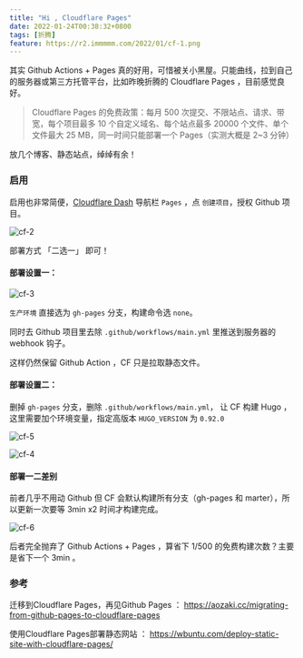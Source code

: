 ```yaml
---
title: "Hi , Cloudflare Pages"
date: 2022-01-24T00:38:32+0800
tags: [折腾]
feature: https://r2.immmmm.com/2022/01/cf-1.png
---
```


其实 Github Actions + Pages 真的好用，可惜被关小黑屋。只能曲线，拉到自己的服务器或第三方托管平台，比如昨晚折腾的 Cloudflare Pages ，目前感觉良好。

> Cloudflare Pages 的免费政策：每月 500 次提交、不限站点、请求、带宽，每个项目最多 10 个自定义域名、每个站点最多 20000 个文件、单个文件最大 25 MB，同一时间只能部署一个 Pages（实测大概是 2~3 分钟）

放几个博客、静态站点，绰绰有余！

<!--more-->

### 启用

启用也非常简便，[Cloudflare Dash](https://dash.cloudflare.com/) 导航栏 `Pages` ，点 `创建项目`，授权 Github 项目。

![cf-2](https://r2.immmmm.com/2022/01/cf-2.png)

部署方式 「二选一」 即可！

#### 部署设置一：

![cf-3](https://r2.immmmm.com/2022/01/cf-3.png)

`生产环境` 直接选为 `gh-pages` 分支，构建命令选 `none`。

同时去 Github 项目里去除 `.github/workflows/main.yml` 里推送到服务器的 webhook 钩子。

这样仍然保留 Github Action ，CF 只是拉取静态文件。

#### 部署设置二：

删掉 `gh-pages` 分支，删除 `.github/workflows/main.yml`， 让 CF 构建 Hugo ，这里需要加个环境变量，指定高版本 `HUGO_VERSION` 为 `0.92.0`

![cf-5](https://r2.immmmm.com/2022/01/cf-5.png)

![cf-4](https://r2.immmmm.com/2022/01/cf-4.png)

#### 部署一二差别

前者几乎不用动 Github 但 CF 会默认构建所有分支（gh-pages 和 marter），所以更新一次要等 3min x2 时间才构建完成。

![cf-6](https://r2.immmmm.com/2022/01/cf-6.png)

后者完全抛弃了 Github Actions + Pages ，算省下 1/500 的免费构建次数？主要是省下一个 3min 。


### 参考

迁移到Cloudflare Pages，再见Github Pages ： <https://aozaki.cc/migrating-from-github-pages-to-cloudflare-pages>

使用Cloudflare Pages部署静态网站 ： <https://wbuntu.com/deploy-static-site-with-cloudflare-pages/>